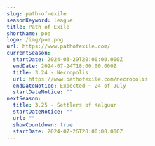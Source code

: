 ```yaml
---
slug: path-of-exile
seasonKeyword: league
title: Path of Exile
shortName: poe
logo: /img/poe.png
url: https://www.pathofexile.com/
currentSeason:
  startDate: 2024-03-29T20:00:00.000Z
  endDate: 2024-07-24T18:00:00.000Z
  title: 3.24 - Necropolis
  url: https://www.pathofexile.com/necropolis
  endDateNotice: Expected ~ 24 of July
  startDateNotice: ""
nextSeason:
  title: 3.25 - Settlers of Kalguur
  startDateNotice: ""
  url: ""
  showCountdown: true
  startDate: 2024-07-26T20:00:00.000Z
---
```

